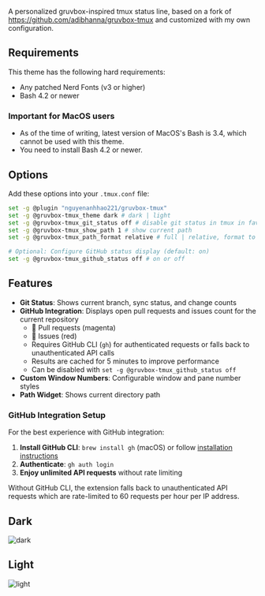 A personalized gruvbox-inspired tmux status line, based on a fork of https://github.com/adibhanna/gruvbox-tmux and customized with my own configuration.

## Requirements

This theme has the following hard requirements:

- Any patched Nerd Fonts (v3 or higher)
- Bash 4.2 or newer

### Important for MacOS users

- As of the time of writing, latest version of MacOS's Bash is 3.4, which cannot be used with this theme.
- You need to install Bash 4.2 or newer.

## Options

Add these options into your `.tmux.conf` file:

```zsh
set -g @plugin "nguyenanhhao221/gruvbox-tmux"
set -g @gruvbox-tmux_theme dark # dark | light
set -g @gruvbox-tmux_git_status off # disable git status in tmux in favor of nvim status bar
set -g @gruvbox-tmux_show_path 1 # show current path 
set -g @gruvbox-tmux_path_format relative # full | relative, format to show path

# Optional: Configure GitHub status display (default: on)
set -g @gruvbox-tmux_github_status off # on or off
```

## Features

- **Git Status**: Shows current branch, sync status, and change counts
- **GitHub Integration**: Displays open pull requests and issues count for the current repository
  - 󰘬 Pull requests (magenta)
  - 󰌶 Issues (red)
  - Requires GitHub CLI (`gh`) for authenticated requests or falls back to unauthenticated API calls
  - Results are cached for 5 minutes to improve performance
  - Can be disabled with `set -g @gruvbox-tmux_github_status off`
- **Custom Window Numbers**: Configurable window and pane number styles
- **Path Widget**: Shows current directory path

### GitHub Integration Setup

For the best experience with GitHub integration:

1. **Install GitHub CLI**: `brew install gh` (macOS) or follow [installation instructions](https://cli.github.com/)
2. **Authenticate**: `gh auth login`
3. **Enjoy unlimited API requests** without rate limiting

Without GitHub CLI, the extension falls back to unauthenticated API requests which are rate-limited to 60 requests per hour per IP address.

## Dark

![dark](img/dark.png)

## Light

![light](img/light.png)
